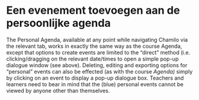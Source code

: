 # Een evenement toevoegen aan de persoonlijke agenda

The Personal Agenda, available at any point while navigating Chamilo via the relevant tab, works in exactly the same way as the course Agenda, except that options to create events are limited to the “direct” method \(i.e. clicking/dragging on the relevant date/times to open a simple pop-up dialogue window \(see above\). Deleting, editing and exporting options for “personal” events can also be effected \(as with the course _Agenda\)_ simply by clicking on an event to display a pop-up dialogue box. Teachers and learners need to bear in mind that the \(blue\) personal events cannot be viewed by anyone other than themselves.

